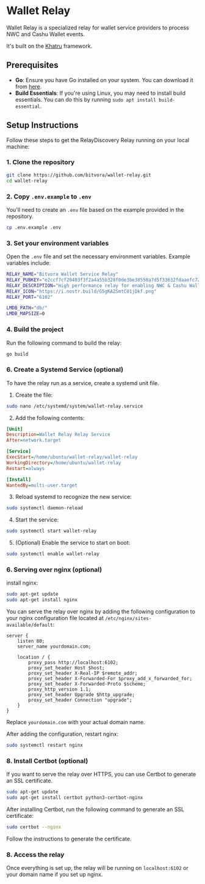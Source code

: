 # Wallet Relay

Wallet Relay is a specialized relay for wallet service providers to process NWC and Cashu Wallet events.

It's built on the [Khatru](https://khatru.nostr.technology) framework.

## Prerequisites

- **Go**: Ensure you have Go installed on your system. You can download it from [here](https://golang.org/dl/).
- **Build Essentials**: If you're using Linux, you may need to install build essentials. You can do this by running `sudo apt install build-essential`.

## Setup Instructions

Follow these steps to get the RelayDiscovery Relay running on your local machine:

### 1. Clone the repository

```bash
git clone https://github.com/bitvora/wallet-relay.git
cd wallet-relay
```

### 2. Copy `.env.example` to `.env`

You'll need to create an `.env` file based on the example provided in the repository.

```bash
cp .env.example .env
```

### 3. Set your environment variables

Open the `.env` file and set the necessary environment variables. Example variables include:

```bash
RELAY_NAME="Bitvora Wallet Service Relay"
RELAY_PUBKEY="e2ccf7cf20403f3f2a4a55b328f0de3be38558a7d5f33632fdaaefc726c1c8eb"
RELAY_DESCRIPTION="High performance relay for enabling NWC & Cashu Wallets"
RELAY_ICON="https://i.nostr.build/G5gKAZSmtCU1jDkf.png"
RELAY_PORT="6102"

LMDB_PATH="db/"
LMDB_MAPSIZE=0
```

### 4. Build the project

Run the following command to build the relay:

```bash
go build
```

### 6. Create a Systemd Service (optional)

To have the relay run as a service, create a systemd unit file.

1. Create the file:

```bash
sudo nano /etc/systemd/system/wallet-relay.service
```

2. Add the following contents:

```ini
[Unit]
Description=Wallet Relay Relay Service
After=network.target

[Service]
ExecStart=/home/ubuntu/wallet-relay/wallet-relay
WorkingDirectory=/home/ubuntu/wallet-relay
Restart=always

[Install]
WantedBy=multi-user.target
```

3. Reload systemd to recognize the new service:

```bash
sudo systemctl daemon-reload
```

4. Start the service:

```bash
sudo systemctl start wallet-relay
```

5. (Optional) Enable the service to start on boot:

```bash
sudo systemctl enable wallet-relay
```

### 6. Serving over nginx (optional)

install nginx:

```bash
sudo apt-get update
sudo apt-get install nginx
```

You can serve the relay over nginx by adding the following configuration to your nginx configuration file located at `/etc/nginx/sites-available/default`:

```nginx
server {
    listen 80;
    server_name yourdomain.com;

    location / {
        proxy_pass http://localhost:6102;
        proxy_set_header Host $host;
        proxy_set_header X-Real-IP $remote_addr;
        proxy_set_header X-Forwarded-For $proxy_add_x_forwarded_for;
        proxy_set_header X-Forwarded-Proto $scheme;
        proxy_http_version 1.1;
        proxy_set_header Upgrade $http_upgrade;
        proxy_set_header Connection "upgrade";
    }
}
```

Replace `yourdomain.com` with your actual domain name.

After adding the configuration, restart nginx:

```bash
sudo systemctl restart nginx
```

### 8. Install Certbot (optional)

If you want to serve the relay over HTTPS, you can use Certbot to generate an SSL certificate.

```bash
sudo apt-get update
sudo apt-get install certbot python3-certbot-nginx
```

After installing Certbot, run the following command to generate an SSL certificate:

```bash
sudo certbot --nginx
```

Follow the instructions to generate the certificate.

### 8. Access the relay

Once everything is set up, the relay will be running on `localhost:6102` or your domain name if you set up nginx.
